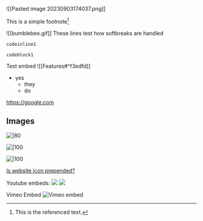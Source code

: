 ![[Pasted image 20230903174037.png]]

This is a simple footnote[^1]

[^1]: This is the referenced text.

![[bumblebee.gif]]
These lines test
how softbreaks are handled

`codeinline1`
```
codeblock1
```
Test embed
![[Features#^f3edfd]]

- yes
	- they
	- do

https://google.com
## Images

![|80](bumblebee-at-root.gif)

![|100](bumblebee.gif)


![|100](Assets/bumblebee.gif)

[Is website icon prepended?](https://www.youtube.com/watch?v=aFBp0cZ79bQ)

Youtube embeds:
![](https://youtu.be/aFBp0cZ79bQ?si=rdrrNxhVlJWzHpVw)
![](https://www.youtube.com/watch?v=aFBp0cZ79bQ)

Vimeo Embed
![Vimeo embed](https://vimeo.com/789006133)